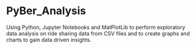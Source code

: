 # PyBer_Analysis
Using Python, Jupyter Notebooks and MatPlotLib to perform exploratory data analysis on ride sharing data from CSV files and to create graphs and charts to gain data driven insights.

